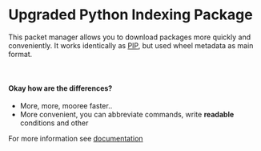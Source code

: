 # Upgraded Python Indexing Package

This packet manager allows you to download packages more quickly and conveniently.
It works identically as [PIP](https://github.com/pypa/pip), but used wheel metadata as main format.

&nbsp;
#### Okay how are the differences?
+ More, more, mooree faster..
+ More convenient, you can abbreviate commands, write **readable** conditions and other

For more information see [documentation](../../wiki)
